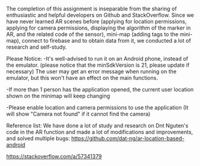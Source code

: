 The completion of this assignment is inseparable from the sharing of enthusiastic and helpful developers on Github and StackOverflow. 
Since we have never learned AR scenes before (applying for location permissions, applying for camera permissions, displaying the algorithm of the marker in AR, and the related code of the sensor), 
mini-map (adding tags to the mini-map), connect to firebase and to obtain data from it, we conducted a lot of research and self-study.


Please Notice:
-It's well-advised to run it on an Android phone, instead of the emulator. (please notice that the minSdkVersion is 21, please update if necessary)
 The user may get an error message when running on the emulator, but this won't have an effect on the main functions. 
  
-If more than 1 person has the application opened, the current user location shown on the minimap will keep changing

-Please enable location and camera permissions to use the application (It will show "Camera not found" if it cannot find the camera)


Reference list:
We have done a lot of study and research on Dnt Nguten's code in the AR function and made a lot of modifications and improvements, and solved multiple bugs:
https://github.com/dat-ng/ar-location-based-android

https://stackoverflow.com/a/57341379
